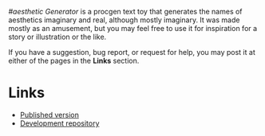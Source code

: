 *#aesthetic Generator* is a procgen text toy that generates the names of aesthetics imaginary and real, although mostly imaginary. It was made mostly as an amusement, but you may feel free to use it for inspiration for a story or illustration or the like.

If you have a suggestion, bug report, or request for help, you may post it at either of the pages in the **Links** section.

# Links

- [Published version](https://helado.itch.io/aesthetic-generator)
- [Development repository](https://github.com/HeladoDeBrownie/-aesthetic-Generator)
